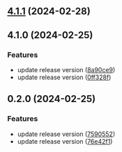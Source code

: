 

## [4.1.1](https://github.com/crema-git/crema-dev-mui-next/compare/4.1.0...4.1.1) (2024-02-28)

## 4.1.0 (2024-02-25)


### Features

* update release version ([8a90ce9](https://github.com/crema-git/crema-dev-mui-next/commit/8a90ce9e825fc2e970b542940d1b111ee753cf26))
* update release version ([0ff328f](https://github.com/crema-git/crema-dev-mui-next/commit/0ff328f803c9ccd3015d16785993e5ab233be5ec))

## 0.2.0 (2024-02-25)


### Features

* update release version ([7590552](https://github.com/crema-git/next-13.4.mui/commit/7590552736612e3bcdf63c287d3114c479921732))
* update release version ([76e42f1](https://github.com/crema-git/next-13.4.mui/commit/76e42f1146dfc4ba0e7c6c4f7e298972f98d66d3))
